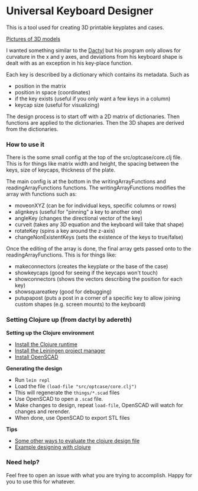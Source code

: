 # Universal Keyboard Designer

This is a tool used for creating 3D printable keyplates and cases.

[Pictures of 3D models](https://imgur.com/a/YmXi8)

I wanted something similar to the [Dactyl](https://github.com/adereth/dactyl-keyboard/) but his program only allows for curvature in the x and y axes, and deviations from his keyboard shape is dealt with as an exception in his key-place function.

Each key is described by a dictionary which contains its metadata. Such as
* position in the matrix
* position in space (coordinates)
* if the key exists (useful if you only want a few keys in a column)
* keycap size (useful for visualizing)

The design process is to start off with a 2D matrix of dictionaries. Then functions are applied to the dictionaries. Then the 3D shapes are derived from the dictionaries.

### How to use it

There is the some small config at the top of the src/optcase/core.clj file. This is for things like matrix width and height, the spacing between the keys, size of keycaps, thickness of the plate.

The main config is at the bottom in the writingArrayFunctions and readingArrayFunctions functions.
The writingArrayFunctions modifies the array with functions such as:
- moveonXYZ (can be for individual keys, specific columns or rows)
- alignkeys (useful for "pinning" a key to another one)
- angleKey (changes the directional vector of the key)
- curveit  (takes any 3D equation and the keyboard will take that shape)
- rotateKey (spins a key around the z-axis)
- changeNonExistentKeys (sets the existence of the keys to true/false)

Once the editing of the array is done, the final array gets passed onto to the readingArrayFunctions.
This is for things like:
* makeconnectors (creates the keyplate or the base of the case)
* showkeycaps (good for seeing if the keycaps won't touch)
* showconnectors (shows the vectors describing the position for each key)
* showsquareatkey (good for debugging)
* putupapost (puts a post in a corner of a specific key to allow joining custom shapes (e.g. screen mounts) to the keyboard)


### Setting Clojure up (from dactyl by adereth)

**Setting up the Clojure environment**
* [Install the Clojure runtime](https://clojure.org)
* [Install the Leiningen project manager](http://leiningen.org/)
* [Install OpenSCAD](http://www.openscad.org/)

**Generating the design**
* Run `lein repl`
* Load the file `(load-file "src/optcase/core.clj")`
* This will regenerate the `things/*.scad` files
* Use OpenSCAD to open a `.scad` file.
* Make changes to design, repeat `load-file`, OpenSCAD will watch for changes and rerender.
* When done, use OpenSCAD to export STL files

**Tips**
* [Some other ways to evaluate the clojure design file](http://stackoverflow.com/a/28213489)
* [Example designing with clojure](http://adereth.github.io/blog/2014/04/09/3d-printing-with-clojure/)

### Need help?
Feel free to open an issue with what you are trying to accomplish.
Happy for you to use this for whatever.
